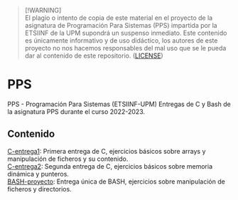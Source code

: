 >[!WARNING]\
>El plagio o intento de copia de este material en el proyecto de la asignatura de Programación Para Sistemas (PPS) impartida por la ETSIINF de la UPM supondrá un suspenso inmediato. Este contenido es únicamente informativo y de uso didáctico, los autores de este proyecto no nos hacemos responsables del mal uso que se le pueda dar al contenido de este repositorio. ([LICENSE](/LICENSE))

# PPS
PPS - Programación Para Sistemas (ETSIINF-UPM)
Entregas de C y Bash de la asignatura PPS durante el curso 2022-2023.  

## Contenido
[C-entrega1](C-entrega1): Primera entrega de C, ejercicios básicos sobre arrays y manipulación de ficheros y su contenido.  
[C-entrega2](C-entrega2): Segunda entrega de C, ejercicios básicos sobre memoria dinámica y punteros.  
[BASH-proyecto](BASH-proyecto): Entrega única de BASH, ejercicios sobre manipulación de ficheros y directorios.  
